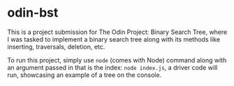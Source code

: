 # odin-bst
This is a project submission for The Odin Project: Binary Search Tree, where I was tasked to implement a binary search tree along with its methods like inserting, traversals, deletion, etc. 

To run this project, simply use `node` (comes with Node) command along with an argument passed in that is the index: `node index.js`, a driver code will run, showcasing an example of a tree on the console.